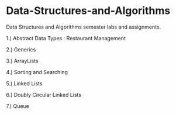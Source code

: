 # Data-Structures-and-Algorithms
Data Structures and Algorithms semester labs and assignments.

  1.) Abstract Data Types : Restaurant Management 
  
  2.) Generics
  
  3.) ArrayLists
  
  4.) Sorting and Searching
  
  5.) Linked Lists
  
  6.) Doubly Circular Linked Lists
  
  7.) Queue
